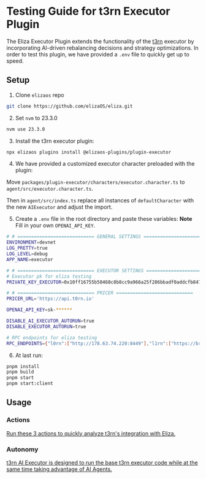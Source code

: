 # Testing Guide for t3rn Executor Plugin

The Eliza Executor Plugin extends the functionality of the [t3rn](https://www.t3rn.io/) executor by incorporating AI-driven rebalancing decisions and strategy optimizations. In order to test this plugin, we have provided a `.env` file to quickly get up to speed.

## Setup
1. Clone `elizaos` repo
```bash
git clone https://github.com/elizaOS/eliza.git
```

2. Set `nvm` to 23.3.0
```bash
nvm use 23.3.0
```

3. Install the t3rn executor plugin:
```bash
npx elizaos plugins install @elizaos-plugins/plugin-executor
```

4. We have provided a customized executor character preloaded with the plugin:

Move `packages/plugin-executor/characters/executor.character.ts` to `agent/src/executor.character.ts`.

Then in `agent/src/index.ts` replace all instances of `defaultCharacter` with the new `AIExecutor` and adjust the import.

5. Create a `.env` file in the root directory and paste these variables:
**Note** Fill in your own `OPENAI_API_KEY`.

```bash
# # ============================ GENERAL SETTINGS ============================
ENVIRONMENT=devnet
LOG_PRETTY=true
LOG_LEVEL=debug
APP_NAME=executor

# # ============================ EXECUTOR SETTINGS ============================
# Executor pk for eliza testing
PRIVATE_KEY_EXECUTOR=0x10ff16755b50468c8b8cc9a966a25f286bbadf0addcfb847b614c4855d70750f

# # ============================ PRICER ============================
PRICER_URL='https://api.t0rn.io'

OPENAI_API_KEY=sk-******

DISABLE_AI_EXECUTOR_AUTORUN=true
DISABLE_EXECUTOR_AUTORUN=true

# RPC endpoints for eliza testing
RPC_ENDPOINTS={"l0rn":["http://178.63.74.220:8449"],"l1rn":["https://brn.calderarpc.com/http"],"l2rn":["https://b2n.rpc.caldera.xyz/http"],"l3rn":[],"zero":[],"t1rn":[],"t2rn":[],"t3rn":[],"lol3":["http://0.0.0.0:8547"],"lold":["http://0.0.0.0:8546"],"lols":["http://0.0.0.0:8545"],"arbm":["https://arb1.arbitrum.io/rpc"],"arbt":["https://arb-sepolia.g.alchemy.com/v2/yh3Bq2t2KlW3k4-4CtD21u_3kuDPfIO3"],"basm":["https://rpc.notadegen.com/base"],"bast":["https://base-sepolia.g.alchemy.com/v2/yh3Bq2t2KlW3k4-4CtD21u_3kuDPfIO3"],"bsct":["https://data-seed-prebsc-1-s2.bnbchain.org:8545"],"bscm":["https://bsc-dataseed.binance.org"],"ethm":["https://eth.llamarpc.com,https://rpc.mevblocker.io/fullprivacy,https://api.tatum.io/v3/blockchain/node/ethereum-mainnet,https://eth.llamarpc.com"],"sept":["https://ethereum-sepolia-rpc.publicnode.com"],"linm":["https://linea.blockpi.network/v1/rpc/public"],"lint":["https://linea-sepolia.g.alchemy.com/v2/yh3Bq2t2KlW3k4-4CtD21u_3kuDPfIO3"],"optm":["https://mainnet.optimism.io"],"opst":["https://opt-sepolia.g.alchemy.com/v2/yh3Bq2t2KlW3k4-4CtD21u_3kuDPfIO3"],"absm":[],"abst":["https://api.testnet.abs.xyz"],"berm":[],"bert":["https://berachain-bartio.g.alchemy.com/v2/yh3Bq2t2KlW3k4-4CtD21u_3kuDPfIO3"],"lskm":[],"lskt":["https://rpc.sepolia-api.lisk.com"],"ctim":[],"ctit":[],"unim":["https://unichain-rpc.publicnode.com"],"unit":["https://unichain-sepolia.g.alchemy.com/v2/yh3Bq2t2KlW3k4-4CtD21u_3kuDPfIO3"],"blsm":[],"blst":["https://blast-sepolia.g.alchemy.com/v2/yh3Bq2t2KlW3k4-4CtD21u_3kuDPfIO3"],"scrm":[],"scrt":["https://sepolia-rpc.scroll.io"]}
```

6. At last run:
```bash
pnpm install
pnpm build
pnpm start
pnpm start:client
```

## Usage
### Actions
[Run these 3 actions to quickly analyze t3rn's integration with Eliza.](../README.md#actions)

### Autonomy
[t3rn AI Executor is designed to run the base t3rn executor code while at the same time taking advantage of AI Agents.](../README.md#autonomy)